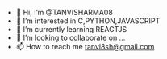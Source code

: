 - 👋 Hi, I’m @TANVISHARMA08
- 👀 I’m interested in C,PYTHON,JAVASCRIPT
- 🌱 I’m currently learning REACTJS
- 💞️ I’m looking to collaborate on ...
- 📫 How to reach me tanvi8sh@gmail.com

<!---
TANVISHARMA08/TANVISHARMA08 is a ✨ special ✨ repository because its `README.md` (this file) appears on your GitHub profile.
You can click the Preview link to take a look at your changes.
--->
